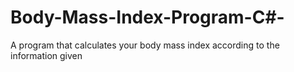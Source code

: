 # Body-Mass-Index-Program-C#-
A program that calculates your body mass index according to the information given
